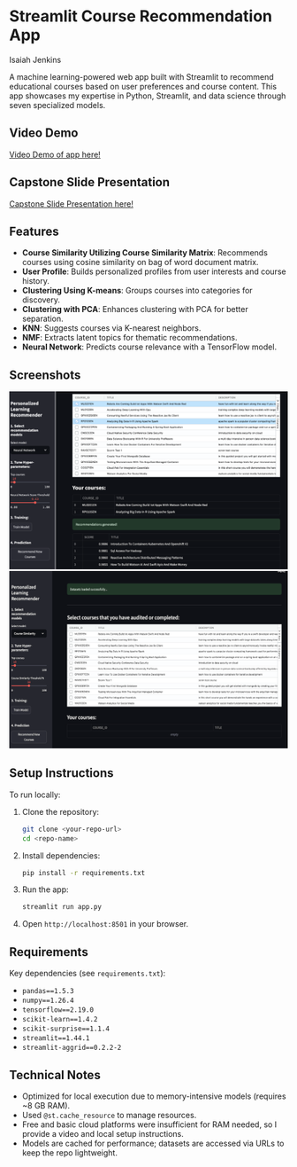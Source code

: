# Streamlit Course Recommendation App

Isaiah Jenkins

A machine learning-powered web app built with Streamlit to recommend educational courses based on user preferences and course content. This app showcases my expertise in Python, Streamlit, and data science through seven specialized models.

## Video Demo
[Video Demo of app here!](https://www.dropbox.com/scl/fi/39yjvo7q2u56pabkuc6tj/courserecommenderapp.mp4?rlkey=5eklk4331rvf7iyz1zay37jhe&st=k5rx6cq8&dl=0)

## Capstone Slide Presentation
[Capstone Slide Presentation here!](https://github.com/Jenkins1128/CourseRecommenderApp/blob/main/Capstone%20Presentation.pdf)

## Features
- **Course Similarity Utilizing Course Similarity Matrix**: Recommends courses using cosine similarity on bag of word document matrix.
- **User Profile**: Builds personalized profiles from user interests and course history.
- **Clustering Using K-means**: Groups courses into categories for discovery.
- **Clustering with PCA**: Enhances clustering with PCA for better separation.
- **KNN**: Suggests courses via K-nearest neighbors.
- **NMF**: Extracts latent topics for thematic recommendations.
- **Neural Network**: Predicts course relevance with a TensorFlow model.

## Screenshots
![Homepage](homepage.png)
![Neural Network Model](neural_network_model.png)

## Setup Instructions
To run locally:
1. Clone the repository:
   ```bash
   git clone <your-repo-url>
   cd <repo-name>
   ```
2. Install dependencies:
   ```bash
   pip install -r requirements.txt
   ```
3. Run the app:
   ```bash
   streamlit run app.py
   ```
4. Open `http://localhost:8501` in your browser.

## Requirements
Key dependencies (see `requirements.txt`):
- `pandas==1.5.3`
- `numpy==1.26.4`
- `tensorflow==2.19.0`
- `scikit-learn==1.4.2`
- `scikit-surprise==1.1.4`
- `streamlit==1.44.1`
- `streamlit-aggrid==0.2.2-2`

## Technical Notes
- Optimized for local execution due to memory-intensive models (requires ~8 GB RAM).
- Used `@st.cache_resource` to manage resources.
- Free and basic cloud platforms were insufficient for RAM needed, so I provide a video and local setup instructions.
- Models are cached for performance; datasets are accessed via URLs to keep the repo lightweight.
